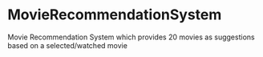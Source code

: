 # MovieRecommendationSystem
Movie Recommendation System which provides 20 movies as suggestions based on a selected/watched movie
